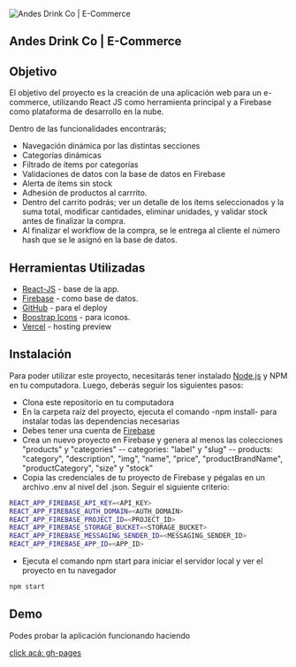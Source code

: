 ![Andes Drink Co | E-Commerce](https://firebasestorage.googleapis.com/v0/b/backend-react-js-39610.appspot.com/o/logo%2FOIG.hs0wxlNBWIwsjsP_zoomX200.png?alt=media&token=39ecaf8e-98f0-4dbf-b3a7-b75167deba15)

## Andes Drink Co | E-Commerce

## Objetivo
El objetivo del proyecto es la creación de una aplicación web para un e-commerce, utilizando React JS como herramienta principal y a Firebase como plataforma de desarrollo en la nube.

Dentro de las funcionalidades encontrarás;

- Navegación dinámica por las distintas secciones
- Categorías dinámicas
- Filtrado de ítems por categorías
- Validaciones de datos con la base de datos en Firebase 
- Alerta de ítems sin stock
- Adhesión de productos al carrrito.
- Dentro del carrito podrás; ver un detalle de los ítems seleccionados y la suma total, modificar cantidades, eliminar unidades, y validar stock antes de finalizar la compra.
- Al finalizar el workflow de la compra, se le entrega al cliente el número hash que se le asignó en la base de datos. 


## Herramientas Utilizadas

- [React-JS](https://beta.es.reactjs.org/) - base de la app.
- [Firebase](https://firebase.google.com/) - como base de datos.
- [GitHub](https://github.com/serafer) - para el deploy
- [Boostrap Icons](https://icons.getbootstrap.com/) - para iconos.
- [Vercel](https://vercel.com/) - hosting preview


## Instalación

Para poder utilizar este proyecto, necesitarás tener instalado [Node.js](https://nodejs.org/) y NPM en tu computadora. Luego, deberás seguir los siguientes pasos: 

- Clona este repositorio en tu computadora
- En la carpeta raíz del proyecto, ejecuta el comando -npm install- para instalar todas las dependencias necesarias
- Debes tener una cuenta de [Firebase](https://console.firebase.google.com/)
- Crea un nuevo proyecto en Firebase y genera al menos las colecciones "products" y "categories"
-- categories: "label" y "slug"
-- products: "category", "description", "img", "name", "price", "productBrandName", "productCategory", "size" y "stock"
- Copia las credenciales de tu proyecto de Firebase y pégalas en un archivo .env al nivel del .json. Seguir el siguiente criterio:

```sh
REACT_APP_FIREBASE_API_KEY=<API_KEY>
REACT_APP_FIREBASE_AUTH_DOMAIN=<AUTH_DOMAIN>
REACT_APP_FIREBASE_PROJECT_ID=<PROJECT_ID>
REACT_APP_FIREBASE_STORAGE_BUCKET=<STORAGE_BUCKET>
REACT_APP_FIREBASE_MESSAGING_SENDER_ID=<MESSAGING_SENDER_ID>
REACT_APP_FIREBASE_APP_ID=<APP_ID>
```


- Ejecuta el comando npm start para iniciar el servidor local y ver el proyecto en tu navegador

```sh
npm start
```


## Demo

Podes probar la aplicación funcionando haciendo
 
[click acá: gh-pages](https://serafer.github.io/alefer-app/)
